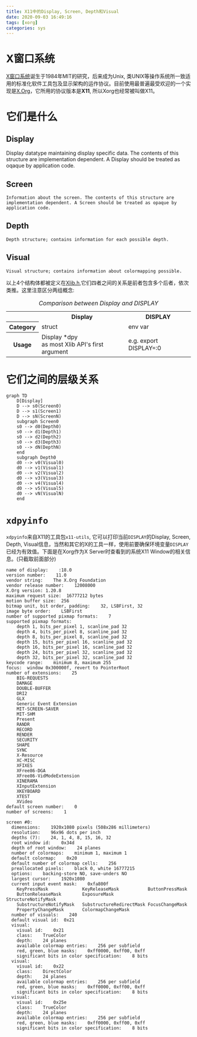 ```yaml
---
title: X11中的Display, Screen, Depth和Visual
date: 2020-09-03 16:49:16
tags: [xorg]
categories: sys
---
```


# X窗口系统
[X窗口系统](https://en.wikipedia.org/wiki/X_Window_System)诞生于1984年MIT的研究，后来成为Unix, 类UNIX等操作系统所一致适用的标准化软件工具包及显示架构的运作协议。目前使用最普遍最受欢迎的一个实现是[X.Org](https://www.x.org/wiki/)，它所用的协议版本是**X11**, 所以Xorg也经常被叫做X11。

<!--more-->

# 它们是什么
## Display
Display datatype maintaining display specific data. The contents of this structure are implementation dependent. A Display should be treated as oqaque by application code.

## Screen
    Information about the screen. The contents of this structure are implementation dependent. A Screen should be treated as opaque by application code.

## Depth
    Depth structure; contains information for each possible depth.

## Visual
    Visual structure; contains information about colormapping possible.

以上4个结构体都被定义在[Xlib.h](https://gitlab.freedesktop.org/xorg/lib/libx11/-/blob/master/include/X11/Xlib.h),它们四者之间的关系是前者包含多个后者，依次类推。这里注意区分两组概念:

<table>
<caption><em>Comparison between Display and DISPLAY</em></caption>
<tr><th><th>Display<th>DISPLAY
<tr><th>Category<td>struct<td>env var
<tr><th>Usage<td>Display *dpy<br>as most Xlib API's first argument<td>e.g. export DISPLAY=:0
</table>

# 它们之间的层级关系
```mermaid
graph TD
    D[Display]
    D --> s0(Screen0)
    D --> s1(Screen1)
    D --> sN(ScreenN)
    subgraph Screen0
    s0 --> d0(Depth0)
    s0 --> d1(Depth1)
    s0 --> d2(Depth2)
    s0 --> d3(Depth3)
    s0 --> dN(DepthN)
    end
    subgraph Depth0
    d0 --> v0(Visual0)
    d0 --> v1(Visual1)
    d0 --> v2(Visual2)
    d0 --> v3(Visual3)
    d0 --> v4(Visual4)
    d0 --> v5(Visual5)
    d0 --> vN(VisualN)
    end
```

# `xdpyinfo`
`xdpyinfo`来自X11的工具包`x11-utils`, 它可以打印当前`DISPLAY`的Display, Screen, Depth, Visual信息，当然和其它的X的工具一样，使用前要确保环境变量`DISPLAY`已经为有效值。下面是在Xorg作为X Server时查看到的系统X11 Window的相关信息。(只截取前面部分)

```
name of display:    :18.0
version number:    11.0
vendor string:    The X.Org Foundation
vendor release number:    12008000
X.Org version: 1.20.8
maximum request size:  16777212 bytes
motion buffer size:  256
bitmap unit, bit order, padding:    32, LSBFirst, 32
image byte order:    LSBFirst
number of supported pixmap formats:    7
supported pixmap formats:
    depth 1, bits_per_pixel 1, scanline_pad 32
    depth 4, bits_per_pixel 8, scanline_pad 32
    depth 8, bits_per_pixel 8, scanline_pad 32
    depth 15, bits_per_pixel 16, scanline_pad 32
    depth 16, bits_per_pixel 16, scanline_pad 32
    depth 24, bits_per_pixel 32, scanline_pad 32
    depth 32, bits_per_pixel 32, scanline_pad 32
keycode range:    minimum 8, maximum 255
focus:  window 0x300000f, revert to PointerRoot
number of extensions:    25
    BIG-REQUESTS
    DAMAGE
    DOUBLE-BUFFER
    DRI2
    GLX
    Generic Event Extension
    MIT-SCREEN-SAVER
    MIT-SHM
    Present
    RANDR
    RECORD
    RENDER
    SECURITY
    SHAPE
    SYNC
    X-Resource
    XC-MISC
    XFIXES
    XFree86-DGA
    XFree86-VidModeExtension
    XINERAMA
    XInputExtension
    XKEYBOARD
    XTEST
    XVideo
default screen number:    0
number of screens:    1

screen #0:
  dimensions:    1920x1080 pixels (508x286 millimeters)
  resolution:    96x96 dots per inch
  depths (7):    24, 1, 4, 8, 15, 16, 32
  root window id:    0x34d
  depth of root window:    24 planes
  number of colormaps:    minimum 1, maximum 1
  default colormap:    0x20
  default number of colormap cells:    256
  preallocated pixels:    black 0, white 16777215
  options:    backing-store NO, save-unders NO
  largest cursor:    1920x1080
  current input event mask:    0xfa800f
    KeyPressMask             KeyReleaseMask           ButtonPressMask          
    ButtonReleaseMask        ExposureMask             StructureNotifyMask      
    SubstructureNotifyMask   SubstructureRedirectMask FocusChangeMask          
    PropertyChangeMask       ColormapChangeMask       
  number of visuals:    240
  default visual id:  0x21
  visual:
    visual id:    0x21
    class:    TrueColor
    depth:    24 planes
    available colormap entries:    256 per subfield
    red, green, blue masks:    0xff0000, 0xff00, 0xff
    significant bits in color specification:    8 bits
  visual:
    visual id:    0x22
    class:    DirectColor
    depth:    24 planes
    available colormap entries:    256 per subfield
    red, green, blue masks:    0xff0000, 0xff00, 0xff
    significant bits in color specification:    8 bits
  visual:
    visual id:    0x25e
    class:    TrueColor
    depth:    24 planes
    available colormap entries:    256 per subfield
    red, green, blue masks:    0xff0000, 0xff00, 0xff
    significant bits in color specification:    8 bits

```

